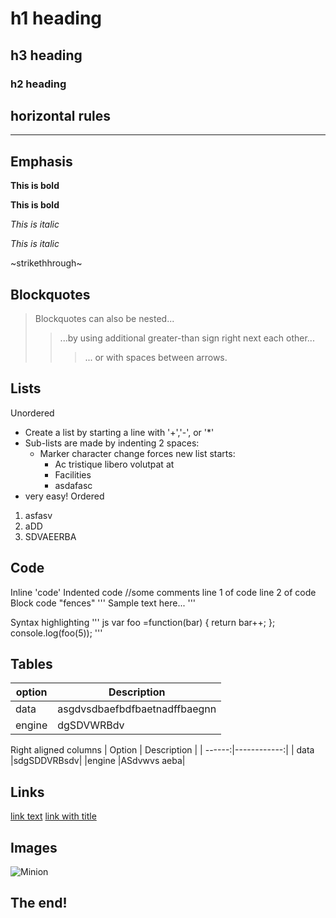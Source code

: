 #  h1  heading
## h3 heading
###  h2  heading

## horizontal rules

-------

## Emphasis

**This is bold**

__This is bold__

*This is italic*

_This is italic_

~strikethhrough~

## Blockquotes
> Blockquotes can also be nested...
>> ...by using additional greater-than sign right next each other...
> > > ... or with spaces between arrows.

## Lists

Unordered

+ Create a list by starting a line with '+','-', or '*'
+ Sub-lists are made by indenting 2 spaces:
    - Marker character change forces new list starts:
        * Ac tristique libero volutpat at
        * Facilities
        - asdafasc
+ very easy!
Ordered
1. asfasv
2. aDD
3. SDVAEERBA

## Code
Inline 'code'
Indented code
    //some comments
    line 1 of code
    line 2 of code
Block code "fences"
'''
Sample text here...
'''

Syntax highlighting
''' js
var foo =function(bar) {
return bar++;
};
console.log(foo(5));
'''

## Tables

| option | Description |
| ------ | ----------- |
| data   | asgdvsdbaefbdfbaetnadffbaegnn|
| engine | dgSDVWRBdv|

Right aligned columns
| Option | Description |
| ------:|------------:|
| data   |sdgSDDVRBsdv|
|engine  |ASdvwvs  aeba|

## Links

[link text](https://www.linkedin.com/in/ayush-rai-0244341ba/)
[link with title](https://www.linkedin.com/in/ayush-rai-0244341ba/ "Title text")

## Images
![Minion](link)
## The end!
